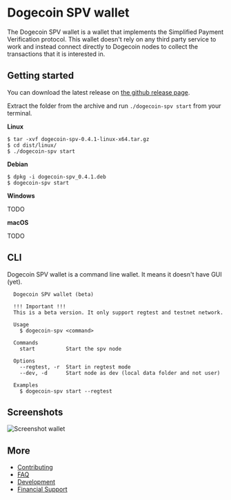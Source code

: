 # Dogecoin SPV wallet

The Dogecoin SPV wallet is a wallet that implements the Simplified Payment Verification protocol. This wallet doesn't rely on any third party service to work and instead connect directly to Dogecoin nodes to collect the transactions that it is interested in.


## Getting started

You can download the latest release on [the github release page](https://github.com/ShibeTechnology/dogecoin-spv-node/releases/latest).

Extract the folder from the archive and run `./dogecoin-spv start` from your terminal.


**Linux**
```
$ tar -xvf dogecoin-spv-0.4.1-linux-x64.tar.gz
$ cd dist/linux/
$ ./dogecoin-spv start
```
**Debian**
```
$ dpkg -i dogecoin-spv_0.4.1.deb
$ dogecoin-spv start
```
**Windows**

TODO

**macOS**

TODO

## CLI

Dogecoin SPV wallet is a command line wallet. It means it doesn't have GUI (yet).

```
  Dogecoin SPV wallet (beta)

  !!! Important !!!
  This is a beta version. It only support regtest and testnet network.
  
  Usage
    $ dogecoin-spv <command>
  
  Commands
    start          Start the spv node

  Options
    --regtest, -r  Start in regtest mode
    --dev, -d      Start node as dev (local data folder and not user)

  Examples
    $ dogecoin-spv start --regtest

```

## Screenshots

![Screenshot wallet](./public/screenshot1.png)


## More

* [Contributing](/contributing)
* [FAQ](/FAQ)
* [Development](/development)
* [Financial Support](/support)

